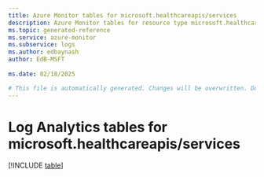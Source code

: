```yaml
---
title: Azure Monitor tables for microsoft.healthcareapis/services
description: Azure Monitor tables for resource type microsoft.healthcareapis/services
ms.topic: generated-reference
ms.service: azure-monitor
ms.subservice: logs
ms.author: edbaynash
author: EdB-MSFT
   
ms.date: 02/18/2025

# This file is automatically generated. Changes will be overwritten. Do not change this file directly.
---
```


# Log Analytics tables for microsoft.healthcareapis/services  

[!INCLUDE [table](~/reusable-content/ce-skilling/azure/includes/azure-monitor/reference/tables/microsoft-healthcareapis_services-include.md)]

